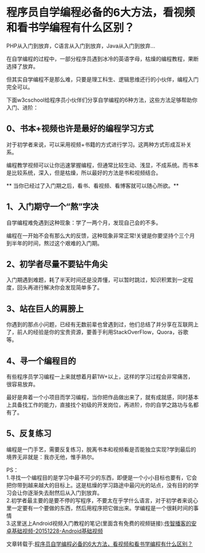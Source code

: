 # 程序员自学编程必备的6大方法，看视频和看书学编程有什么区别？
PHP从入门到放弃，C语言从入门到放弃，Java从入门到放弃...

在自学编程的过程中，一部分程序员遇到冰冷的英语字母，枯燥的编程教程，果断选择了放弃。

但其实自学编程不是那么难，只要是理工科生、逻辑思维还行的小伙伴，编程入门完全可以。

下面w3cschool给程序员小伙伴们分享自学编程的6种方法，这些方法足够帮助你入门、进阶：

## 0、书本+视频也许是最好的编程学习方式
对于初学者来说，可以采用视频+书籍的方式进行学习。这两种方式形成互补关系。

编程教学视频可以让你迅速掌握编程，但通常比较生动、浅显，不成系统。而书本是比较系统，深入，但是枯燥，所以最好的方法是书和视频结合。

** 当你已经过了入门期之后，看书、看视频、看博客就可以随心所欲。**


## 1、入门期守一个“熬”字决
自学编程难免遇到这种现象：学了一两个月，发现自己会的不多。

编程在一开始不会有那么大的反馈，这种现象非常正常!关键是你要坚持个三个月到半年的时间，熬过这个艰难的入门期。


## 2、初学者尽量不要钻牛角尖
入门期遇到难题，耗了半天时间还是没弄懂，可以暂时跳过，知识积累到一定程度，回头再进行解决你会发现简单多了。


## 3、站在巨人的肩膀上
你遇到的那点小问题，已经有无数前辈也曾遇到过，他们总结了并分享在互联网上了，前人的经验是你的宝贵资源，要善于利用StackOverFlow，Quora，谷歌等。


## 4、寻一个编程目的
有些程序员学习编程一上来就想着月薪1W+以上，这样的学习过程会非常痛苦，很容易放弃。

最好是奔着一个小项目而学习编程，当你把作品做出来了，就有成就感，同时基本上具备找工作的能力，直接找个初级的开发岗位，再进阶，你的自学之路功与名都有了。


## 5、反复练习
编程是一门手艺，需要反复练习，脱离书本和视频看是否能独立实现?学到最后的境界无非就是：我亦无他，惟手熟尔。


PS：<br/>
1.寻找一个编程目的是学习中最不可少的东西，即便是一个小小目标也要有，它会把你带到越来越大的目标上。这是枯燥的学习路途中最闪光的站点，没有目的的学习会让你逐渐失去耐然后从入门到放弃。 <br/>
2.初学者最主要的是要不停的写程序，不要太在乎学什么语言，对于初学者来说心里一定要有一个要做的东西，然后用程序把它做出来。学编程是一个很耗时间的事情  <br/>
3.这里送上Android视频入门教程的笔记(里面含有免费的视频链接):[传智播客的安卓基础视频-20151228-Android基础视频](../传智播客的安卓基础视频-20151228-Android基础视频/传智播客的安卓基础视频-20151228-Android基础视频.pdf)


文章转载于:[程序员自学编程必备的6大方法，看视频和看书学编程有什么区别？]( https://www.toutiao.com/a6526051869146481159/?tt_from=weixin&utm_campaign=client_share&timestamp=1519528443&app=news_article_lite&utm_source=weixin&iid=26777082343&utm_medium=toutiao_android&wxshare_count=1)
